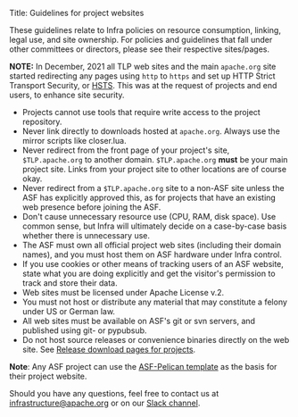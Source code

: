 Title: Guidelines for project websites

These guidelines relate to Infra policies on resource consumption, linking, legal use, and site ownership. For policies and guidelines that fall under other committees or directors, please see their respective sites/pages.

**NOTE:**  In December, 2021 all TLP web sites and the main `apache.org` site started redirecting any pages using `http` to `https` and set up HTTP Strict Transport Security, or <a href="https://www.globalsign.com/en/blog/what-is-hsts-and-how-do-i-use-it" target="_blank">HSTS</a>. This was at the request of projects and end users, to enhance site security.


- Projects cannot use tools that require write access to the project repository.
- Never link directly to downloads hosted at `apache.org`. Always use the mirror scripts like closer.lua.
- Never redirect from the front page of your project's site, `$TLP.apache.org` to another domain. `$TLP.apache.org` **must** be your main project site. Links from your project site to other locations are of course okay.
- Never redirect from a `$TLP.apache.org` site to a non-ASF site unless the ASF has explicitly approved this, as for projects that have an existing web presence before joining the ASF.
- Don't cause unnecessary resource use (CPU, RAM, disk space). Use common sense, but Infra will ultimately decide on a case-by-case basis whether there is unnecessary use.
- The ASF must own all official project web sites (including their domain names), and you must host them on ASF hardware under Infra control.
- If you use cookies or other means of tracking users of an ASF website, state what you are doing explicitly and get the visitor's permission to track and store their data.
- Web sites must be licensed under Apache License v.2.
- You must not host or distribute any material that may constitute a felony under US or German law.
- All web sites must be available on ASF's git or svn servers, and published using git- or pypubsub.
- Do not host source releases or convenience binaries directly on the web site. See [Release download pages for projects](release-download-pages.html).

**Note**: Any ASF project can use the [ASF-Pelican template](asf-pelican.html) as the basis for their project website. 

Should you have any questions, feel free to contact us at <a href="mailto:infrastructure@apache.org" target="_blank">infrastructure@apache.org</a> or on our <a href="https://the-asf.slack.com" target="_blank">Slack channel</a>.
